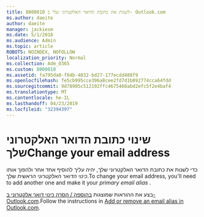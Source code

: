 ```yaml
---
title: 8000010 לשנות את כתובת הדואר האלקטרוני שלי ב- Outlook.com
ms.author: daeite
author: daeite
manager: jackiesm
ms.date: 5/1/2018
ms.audience: Admin
ms.topic: article
ROBOTS: NOINDEX, NOFOLLOW
localization_priority: Normal
ms.collection: Adm_O365
ms.custom: 8000010
ms.assetid: fa795da0-f04b-4032-bd27-177ecdd488f9
ms.openlocfilehash: fe5cb995cce396a8cee2fd7d1b892774cca64fdd
ms.sourcegitcommit: 9d78905c512192ffc4675468abd2efc5f2e4baf4
ms.translationtype: MT
ms.contentlocale: he-IL
ms.lasthandoff: 04/23/2019
ms.locfileid: "32394397"
---
```

# <a name="change-your-email-address"></a><span data-ttu-id="aea36-102">שינוי כתובת הדואר האלקטרוני שלך</span><span class="sxs-lookup"><span data-stu-id="aea36-102">Change your email address</span></span>

<span data-ttu-id="aea36-103">כדי לשנות את כתובת הדואר האלקטרוני שלך, יהיה עליך להוסיף אחד אחר ולהפוך אותו *כינוי הדואר האלקטרוני הראשית* שלך.</span><span class="sxs-lookup"><span data-stu-id="aea36-103">To change your email address, you'll need to add another one and make it your  *primary email alias*  .</span></span> 
  
<span data-ttu-id="aea36-104">בצע את ההוראות שמוצגות [בהוספה / הסרה כינוי דואר אלקטרוני ב- Outlook.com](https://go.microsoft.com/fwlink/p/?linkid=873115).</span><span class="sxs-lookup"><span data-stu-id="aea36-104">Follow the instructions in [Add or remove an email alias in Outlook.com](https://go.microsoft.com/fwlink/p/?linkid=873115).</span></span>
  

